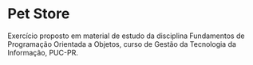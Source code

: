 # Pet Store
Exercício proposto em material de estudo da disciplina Fundamentos de Programação Orientada a Objetos, curso de Gestão da Tecnologia da Informação, PUC-PR.